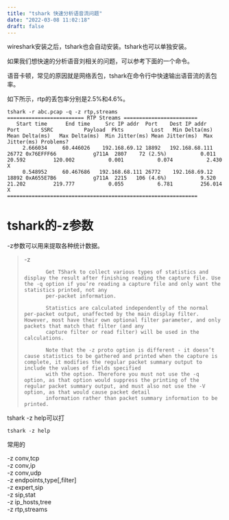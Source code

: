 ```yaml
---
title: "tshark 快速分析语音流问题"
date: "2022-03-08 11:02:18"
draft: false
---
```

wireshark安装之后，tshark也会自动安装。tshark也可以单独安装。

如果我们想快速的分析语音刘相关的问题，可以参考下面的一个命令。

语音卡顿，常见的原因就是网络丢包，tshark在命令行中快速输出语音流的丢包率。

如下所示，rtp的丢包率分别是2.5%和4.6%。
```
tshark -r abc.pcap -q -z rtp,streams
========================= RTP Streams ========================
   Start time      End time     Src IP addr  Port    Dest IP addr  Port       SSRC          Payload  Pkts         Lost   Min Delta(ms)  Mean Delta(ms)   Max Delta(ms)  Min Jitter(ms) Mean Jitter(ms)  Max Jitter(ms) Problems?
     2.666034     60.446026    192.168.69.12 18892   192.168.68.111 26772 0x76EFFF66            g711A  2807    72 (2.5%)           0.011          20.592         120.002           0.001           0.074           2.430 X
     0.548952     60.467686   192.168.68.111 26772    192.168.69.12 18892 0xA655E7B6            g711A  2215   106 (4.6%)           9.520          21.202         219.777           0.055           6.781         256.014 X
==============================================================
```

# tshark的-z参数
-z参数可以用来提取各种统计数据。

> -z  <statistics>
> 
>            Get TShark to collect various types of statistics and display the result after finishing reading the capture file. Use the -q option if you’re reading a capture file and only want the statistics printed, not any
>            per-packet information.
> 
>            Statistics are calculated independently of the normal per-packet output, unaffected by the main display filter. However, most have their own optional filter parameter, and only packets that match that filter (and any
>            capture filter or read filter) will be used in the calculations.
> 
>            Note that the -z proto option is different - it doesn’t cause statistics to be gathered and printed when the capture is complete, it modifies the regular packet summary output to include the values of fields specified
>            with the option. Therefore you must not use the -q option, as that option would suppress the printing of the regular packet summary output, and must also not use the -V option, as that would cause packet detail
>            information rather than packet summary information to be printed.


tshark -z help可以打
```
tshark -z help

```
常用的

-z conv,tcp<br />-z conv,ip<br />-z conv,udp<br />-z endpoints,type[,filter]<br />-z expert,sip<br />-z sip,stat<br />-z ip_hosts,tree<br />-z rtp,streams

